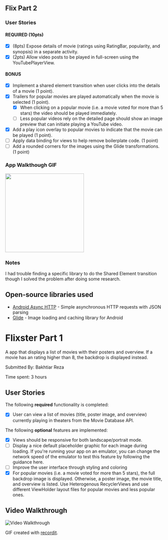 ## Flix Part 2

### User Stories

#### REQUIRED (10pts)

- [X] (8pts) Expose details of movie (ratings using RatingBar, popularity, and synopsis) in a separate activity.
- [X] (2pts) Allow video posts to be played in full-screen using the YouTubePlayerView.

#### BONUS

- [X] Implement a shared element transition when user clicks into the details of a movie (1 point).
- [X] Trailers for popular movies are played automatically when the movie is selected (1 point).
  - [X] When clicking on a popular movie (i.e. a movie voted for more than 5 stars) the video should be played immediately.
  - [ ] Less popular videos rely on the detailed page should show an image preview that can initiate playing a YouTube video.
- [X] Add a play icon overlay to popular movies to indicate that the movie can be played (1 point).
- [ ] Apply data binding for views to help remove boilerplate code. (1 point)
- [ ] Add a rounded corners for the images using the Glide transformations. (1 point)

### App Walkthough GIF

<img src="http://g.recordit.co/8XAWmbQ85v.gif" width=250><br>

### Notes

I had trouble finding a specific library to do the Shared Element transition though I solved the problem after doing some research.

## Open-source libraries used
- [Android Async HTTP](https://github.com/codepath/CPAsyncHttpClient) - Simple asynchronous HTTP requests with JSON parsing
- [Glide](https://github.com/bumptech/glide) - Image loading and caching library for Android

# Flixster  Part 1

A app that displays a list of movies with their posters and overview. If a movie has an rating higher than 8, the backdrop is displayed instead.

Submitted By: Bakhtiar Reza

Time spent: 3 hours

## User Stories

The following **required** functionality is completed:

* [X] User can view a list of movies (title, poster image, and overview) currently playing in theaters from the Movie Database API.

The following **optional** features are implemented:

* [X] Views should be responsive for both landscape/portrait mode.
* [ ] Display a nice default placeholder graphic for each image during loading. If you're running your app on an emulator, you can change the network speed of the emulator to test this feature by following the guidance here. 
* [ ] Improve the user interface through styling and coloring
* [X] For popular movies (i.e. a movie voted for more than 5 stars), the full backdrop image is displayed. Otherwise, a poster image, the movie title, and overview is listed. Use Heterogenous RecyclerViews and use different ViewHolder layout files for popular movies and less popular ones.
## Video Walkthrough

<img src='http://g.recordit.co/GuDo3SwL8w.gif' title='Video Walkthrough' width='' alt='Video Walkthrough' />

GIF created with [recordit](https://recordit.co/).
